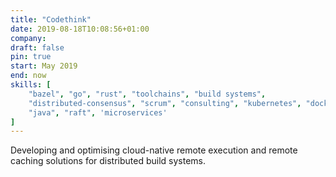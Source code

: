 ```yaml
---
title: "Codethink"
date: 2019-08-18T10:08:56+01:00
company:
draft: false
pin: true
start: May 2019
end: now
skills: [
    "bazel", "go", "rust", "toolchains", "build systems", 
    "distributed-consensus", "scrum", "consulting", "kubernetes", "docker",
    "java", "raft", 'microservices'
]
---
```


Developing and optimising cloud-native remote execution and remote 
caching solutions for distributed build systems.
